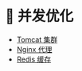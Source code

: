 # 🔱 并发优化

- [Tomcat 集群](notes/架构_并发优化_tomcat集群.md) </br>
- [Nginx 代理](notes/架构_并发优化_nginx代理.md) </br>
- [Redis 缓存](notes/架构_并发优化_redis缓存.md) </br>